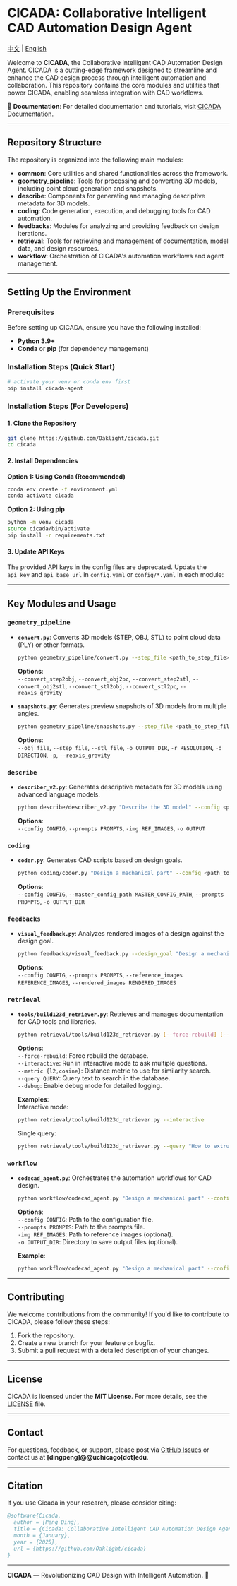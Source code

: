 # CICADA: Collaborative Intelligent CAD Automation Design Agent

[中文](./README_zh.md) | [English](./README_en.md)

Welcome to **CICADA**, the Collaborative Intelligent CAD Automation Design Agent. CICADA is a cutting-edge framework designed to streamline and enhance the CAD design process through intelligent automation and collaboration. This repository contains the core modules and utilities that power CICADA, enabling seamless integration with CAD workflows.

📖 **Documentation**: For detailed documentation and tutorials, visit [CICADA Documentation](https://cicada.lab.oaklight.cn).

---

## Repository Structure

The repository is organized into the following main modules:

- **common**: Core utilities and shared functionalities across the framework.
- **geometry_pipeline**: Tools for processing and converting 3D models, including point cloud generation and snapshots.
- **describe**: Components for generating and managing descriptive metadata for 3D models.
- **coding**: Code generation, execution, and debugging tools for CAD automation.
- **feedbacks**: Modules for analyzing and providing feedback on design iterations.
- **retrieval**: Tools for retrieving and management of documentation, model data, and design resources.
- **workflow**: Orchestration of CICADA's automation workflows and agent management.

---

## Setting Up the Environment

### Prerequisites

Before setting up CICADA, ensure you have the following installed:

- **Python 3.9+**
- **Conda** or **pip** (for dependency management)

### Installation Steps (Quick Start)

```bash
# activate your venv or conda env first
pip install cicada-agent
```

### Installation Steps (For Developers)

#### 1. Clone the Repository

```bash
git clone https://github.com/Oaklight/cicada.git
cd cicada
```

#### 2. Install Dependencies

**Option 1: Using Conda (Recommended)**

```bash
conda env create -f environment.yml
conda activate cicada
```

**Option 2: Using pip**

```bash
python -m venv cicada
source cicada/bin/activate
pip install -r requirements.txt
```

#### 3. Update API Keys

The provided API keys in the config files are deprecated. Update the `api_key` and `api_base_url` in `config.yaml` or `config/*.yaml` in each module:

---

## Key Modules and Usage

### `geometry_pipeline`

- **`convert.py`**: Converts 3D models (STEP, OBJ, STL) to point cloud data (PLY) or other formats.

  ```bash
  python geometry_pipeline/convert.py --step_file <path_to_step_file> --convert_step2obj
  ```

  **Options**:  
  `--convert_step2obj`, `--convert_obj2pc`, `--convert_step2stl`, `--convert_obj2stl`, `--convert_stl2obj`, `--convert_stl2pc`, `--reaxis_gravity`

- **`snapshots.py`**: Generates preview snapshots of 3D models from multiple angles.
  ```bash
  python geometry_pipeline/snapshots.py --step_file <path_to_step_file> --snapshots
  ```
  **Options**:  
  `--obj_file`, `--step_file`, `--stl_file`, `-o OUTPUT_DIR`, `-r RESOLUTION`, `-d DIRECTION`, `-p`, `--reaxis_gravity`

### `describe`

- **`describer_v2.py`**: Generates descriptive metadata for 3D models using advanced language models.
  ```bash
  python describe/describer_v2.py "Describe the 3D model" --config <path_to_config> --prompts <path_to_prompts>
  ```
  **Options**:  
  `--config CONFIG`, `--prompts PROMPTS`, `-img REF_IMAGES`, `-o OUTPUT`

### `coding`

- **`coder.py`**: Generates CAD scripts based on design goals.
  ```bash
  python coding/coder.py "Design a mechanical part" --config <path_to_config> --prompts <path_to_prompts>
  ```
  **Options**:  
  `--config CONFIG`, `--master_config_path MASTER_CONFIG_PATH`, `--prompts PROMPTS`, `-o OUTPUT_DIR`

### `feedbacks`

- **`visual_feedback.py`**: Analyzes rendered images of a design against the design goal.
  ```bash
  python feedbacks/visual_feedback.py --design_goal "Design a mechanical part" --rendered_images <path_to_images>
  ```
  **Options**:  
  `--config CONFIG`, `--prompts PROMPTS`, `--reference_images REFERENCE_IMAGES`, `--rendered_images RENDERED_IMAGES`

### `retrieval`

- **`tools/build123d_retriever.py`**: Retrieves and manages documentation for CAD tools and libraries.

  ```bash
  python retrieval/tools/build123d_retriever.py [--force-rebuild] [--interactive] [--metric {l2,cosine}] [--query QUERY] [--debug]
  ```

  **Options**:  
  `--force-rebuild`: Force rebuild the database.  
  `--interactive`: Run in interactive mode to ask multiple questions.  
  `--metric {l2,cosine}`: Distance metric to use for similarity search.  
  `--query QUERY`: Query text to search in the database.  
  `--debug`: Enable debug mode for detailed logging.

  **Examples**:  
  Interactive mode:

  ```bash
  python retrieval/tools/build123d_retriever.py --interactive
  ```

  Single query:

  ```bash
  python retrieval/tools/build123d_retriever.py --query "How to extrude a shape?"
  ```

### `workflow`

- **`codecad_agent.py`**: Orchestrates the automation workflows for CAD design.

  ```bash
  python workflow/codecad_agent.py "Design a mechanical part" --config <path_to_config> --prompts <path_to_prompts>
  ```

  **Options**:  
  `--config CONFIG`: Path to the configuration file.  
  `--prompts PROMPTS`: Path to the prompts file.  
  `-img REF_IMAGES`: Path to reference images (optional).  
  `-o OUTPUT_DIR`: Directory to save output files (optional).

  **Example**:

  ```bash
  python workflow/codecad_agent.py "Design a mechanical part" --config workflow/config/code-llm.yaml --prompts workflow/prompts/code-llm.yaml -o output/
  ```

---

## Contributing

We welcome contributions from the community! If you'd like to contribute to CICADA, please follow these steps:

1. Fork the repository.
2. Create a new branch for your feature or bugfix.
3. Submit a pull request with a detailed description of your changes.

---

## License

CICADA is licensed under the **MIT License**. For more details, see the [LICENSE](./LICENSE) file.

---

## Contact

For questions, feedback, or support, please post via [GitHub Issues](https://github.com/Oaklight/cicada/issues) or contact us at **[dingpeng]@@uchicago[dot]edu**.

---

## Citation

If you use Cicada in your research, please consider citing:

```bibtex
@software{Cicada,
  author = {Peng Ding},
  title = {Cicada: Collaborative Intelligent CAD Automation Design Agent},
  month = {January},
  year = {2025},
  url = {https://github.com/Oaklight/cicada}
}
```

---

**CICADA** — Revolutionizing CAD Design with Intelligent Automation. 🚀
